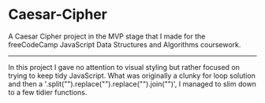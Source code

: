 # Caesar-Cipher
A Caesar Cipher project in the MVP stage that I made for the freeCodeCamp JavaScript Data Structures and Algorithms coursework.

----------

In this project I gave no attention to visual styling but rather focused on trying to keep tidy JavaScript. What was originally a clunky for loop solution and then a '.split("").replace("<caps>").replace("<lowercase>").join("")', I managed to slim down to a few tidier functions.
